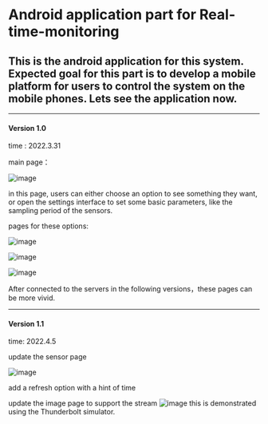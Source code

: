 # Android application part for Real-time-monitoring
## This is the android application for this system. Expected goal for this part is to develop a mobile platform for users to control the system on the mobile phones. Lets see the application now.
---
#### Version 1.0
time : 2022.3.31

main page：

![image](https://user-images.githubusercontent.com/48510316/161437552-06adb305-ca50-40b4-9096-c053c3eb6e0b.png)

in this page, users can either choose an option to see something they want, or open the settings interface to set some basic parameters, like the sampling period of the sensors.

pages for these options:

![image](https://user-images.githubusercontent.com/48510316/161437671-d924392b-0047-4e0a-9630-9c1d824b5eeb.png)

![image](https://user-images.githubusercontent.com/48510316/161437689-a4acc1a1-9419-466c-8f1c-11969c43c850.png)

![image](https://user-images.githubusercontent.com/48510316/161437716-6b356180-f669-4c31-a54b-2ae074ab973d.png)

After connected to the servers in the following versions，these pages can be more vivid.

---
#### Version 1.1
time: 2022.4.5

update the sensor page

![image](https://user-images.githubusercontent.com/48510316/161882624-20e8788c-f983-43f1-8253-2d9e48cc1e19.png)

add a refresh option with a hint of time

update the image page to support the stream
![image](https://user-images.githubusercontent.com/48510316/161882864-65102878-da6c-457f-9796-4a1707d01ccf.png)
this is demonstrated using the Thunderbolt simulator.



